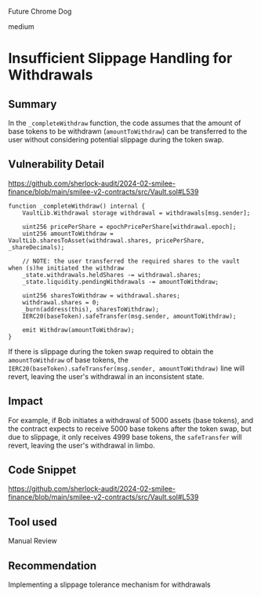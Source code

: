 Future Chrome Dog

medium

# Insufficient Slippage Handling for Withdrawals

## Summary
In the `_completeWithdraw` function, the code assumes that the amount of base tokens to be withdrawn (`amountToWithdraw`) can be transferred to the user without considering potential slippage during the token swap.

## Vulnerability Detail
https://github.com/sherlock-audit/2024-02-smilee-finance/blob/main/smilee-v2-contracts/src/Vault.sol#L539

```solidity
function _completeWithdraw() internal {
    VaultLib.Withdrawal storage withdrawal = withdrawals[msg.sender];

    uint256 pricePerShare = epochPricePerShare[withdrawal.epoch];
    uint256 amountToWithdraw = VaultLib.sharesToAsset(withdrawal.shares, pricePerShare, _shareDecimals);

    // NOTE: the user transferred the required shares to the vault when (s)he initiated the withdraw
    _state.withdrawals.heldShares -= withdrawal.shares;
    _state.liquidity.pendingWithdrawals -= amountToWithdraw;

    uint256 sharesToWithdraw = withdrawal.shares;
    withdrawal.shares = 0;
    _burn(address(this), sharesToWithdraw);
    IERC20(baseToken).safeTransfer(msg.sender, amountToWithdraw);

    emit Withdraw(amountToWithdraw);
}
```

If there is slippage during the token swap required to obtain the `amountToWithdraw` of base tokens, the `IERC20(baseToken).safeTransfer(msg.sender, amountToWithdraw)` line will revert, leaving the user's withdrawal in an inconsistent state.

## Impact
For example, if Bob initiates a withdrawal of 5000 assets (base tokens), and the contract expects to receive 5000 base tokens after the token swap, but due to slippage, it only receives 4999 base tokens, the `safeTransfer` will revert, leaving the user's withdrawal in limbo.

## Code Snippet
https://github.com/sherlock-audit/2024-02-smilee-finance/blob/main/smilee-v2-contracts/src/Vault.sol#L539
## Tool used

Manual Review

## Recommendation
Implementing a slippage tolerance mechanism for withdrawals